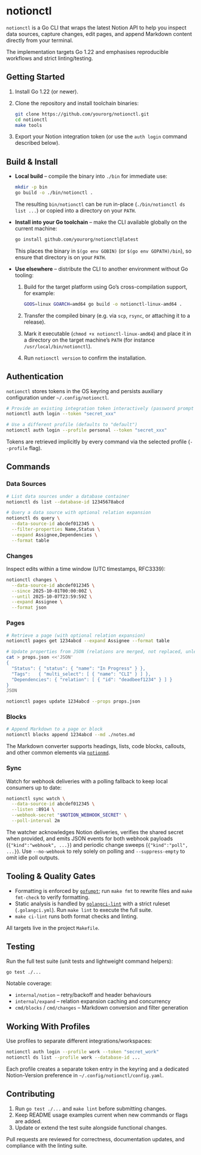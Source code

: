 # notionctl

`notionctl` is a Go CLI that wraps the latest Notion API to help you inspect data sources, capture changes, edit pages, and append Markdown content directly from your terminal.

The implementation targets Go 1.22 and emphasises reproducible workflows and strict linting/testing.

## Getting Started

1. Install Go 1.22 (or newer).  
2. Clone the repository and install toolchain binaries:

   ```sh
   git clone https://github.com/yourorg/notionctl.git
   cd notionctl
   make tools
   ```

3. Export your Notion integration token (or use the `auth login` command described below).

## Build & Install

- **Local build** – compile the binary into `./bin` for immediate use:

  ```sh
  mkdir -p bin
  go build -o ./bin/notionctl .
  ```

  The resulting `bin/notionctl` can be run in-place (`./bin/notionctl ds list ...`) or copied into a directory on your `PATH`.

- **Install into your Go toolchain** – make the CLI available globally on the current machine:

  ```sh
  go install github.com/yourorg/notionctl@latest
  ```

  This places the binary in `$(go env GOBIN)` (or `$(go env GOPATH)/bin`), so ensure that directory is on your `PATH`.

- **Use elsewhere** – distribute the CLI to another environment without Go tooling:

  1. Build for the target platform using Go’s cross-compilation support, for example:

     ```sh
     GOOS=linux GOARCH=amd64 go build -o notionctl-linux-amd64 .
     ```

  2. Transfer the compiled binary (e.g. via `scp`, `rsync`, or attaching it to a release).
  3. Mark it executable (`chmod +x notionctl-linux-amd64`) and place it in a directory on the target machine’s `PATH` (for instance `/usr/local/bin/notionctl`).
  4. Run `notionctl version` to confirm the installation.

## Authentication

`notionctl` stores tokens in the OS keyring and persists auxiliary configuration under `~/.config/notionctl`.

```sh
# Provide an existing integration token interactively (password prompt is hidden)
notionctl auth login --token "secret_xxx"

# Use a different profile (defaults to "default")
notionctl auth login --profile personal --token "secret_xxx"
```

Tokens are retrieved implicitly by every command via the selected profile (`--profile` flag).

## Commands

### Data Sources

```sh
# List data sources under a database container
notionctl ds list --database-id 12345678abcd

# Query a data source with optional relation expansion
notionctl ds query \
  --data-source-id abcdef012345 \
  --filter-properties Name,Status \
  --expand Assignee,Dependencies \
  --format table
```

### Changes

Inspect edits within a time window (UTC timestamps, RFC3339):

```sh
notionctl changes \
  --data-source-id abcdef012345 \
  --since 2025-10-01T00:00:00Z \
  --until 2025-10-07T23:59:59Z \
  --expand Assignee \
  --format json
```

### Pages

```sh
# Retrieve a page (with optional relation expansion)
notionctl pages get 1234abcd --expand Assignee --format table

# Update properties from JSON (relations are merged, not replaced, unless --replace-relations is used)
cat > props.json <<'JSON'
{
  "Status": { "status": { "name": "In Progress" } },
  "Tags":   { "multi_select": [ { "name": "CLI" } ] },
  "Dependencies": { "relation": [ { "id": "deadbeef1234" } ] }
}
JSON

notionctl pages update 1234abcd --props props.json
```

### Blocks

```sh
# Append Markdown to a page or block
notionctl blocks append 1234abcd --md ./notes.md
```

The Markdown converter supports headings, lists, code blocks, callouts, and other common elements via [`notionmd`](https://github.com/brittonhayes/notionmd).

### Sync

Watch for webhook deliveries with a polling fallback to keep local consumers up to date:

```sh
notionctl sync watch \
  --data-source-id abcdef012345 \
  --listen :8914 \
  --webhook-secret "$NOTION_WEBHOOK_SECRET" \
  --poll-interval 2m
```

The watcher acknowledges Notion deliveries, verifies the shared secret when provided, and emits JSON events for both webhook payloads (`{"kind":"webhook", ...}`) and periodic change sweeps (`{"kind":"poll", ...}`). Use `--no-webhook` to rely solely on polling and `--suppress-empty` to omit idle poll outputs.

## Tooling & Quality Gates

- Formatting is enforced by [`gofumpt`](https://github.com/mvdan/gofumpt); run `make fmt` to rewrite files and `make fmt-check` to verify formatting.
- Static analysis is handled by [`golangci-lint`](https://github.com/golangci/golangci-lint) with a strict ruleset (`.golangci.yml`). Run `make lint` to execute the full suite.
- `make ci-lint` runs both format checks and linting.

All targets live in the project `Makefile`.

## Testing

Run the full test suite (unit tests and lightweight command helpers):

```sh
go test ./...
```

Notable coverage:

- `internal/notion` – retry/backoff and header behaviours
- `internal/expand` – relation expansion caching and concurrency
- `cmd/blocks` / `cmd/changes` – Markdown conversion and filter generation

## Working With Profiles

Use profiles to separate different integrations/workspaces:

```sh
notionctl auth login --profile work --token "secret_work"
notionctl ds list --profile work --database-id ...
```

Each profile creates a separate token entry in the keyring and a dedicated Notion-Version preference in `~/.config/notionctl/config.yaml`.

## Contributing

1. Run `go test ./...` and `make lint` before submitting changes.
2. Keep README usage examples current when new commands or flags are added.
3. Update or extend the test suite alongside functional changes.

Pull requests are reviewed for correctness, documentation updates, and compliance with the linting suite.
